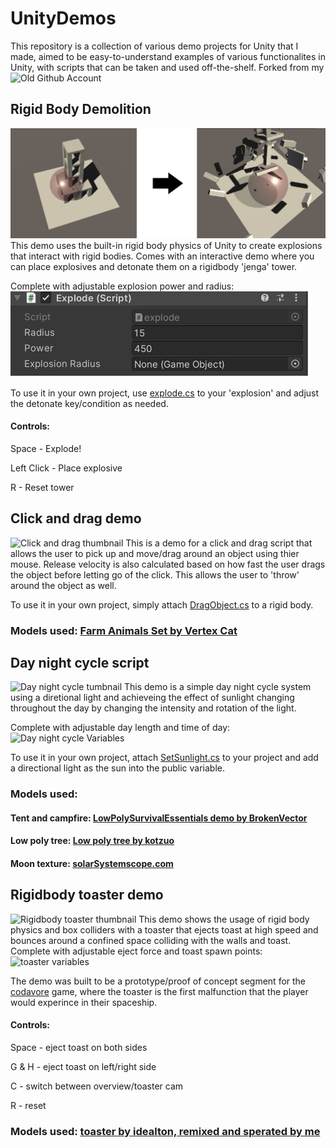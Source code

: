 # UnityDemos

This repository is a collection of various demo projects for Unity that I made, aimed to be easy-to-understand examples of various functionalites in Unity, with scripts that can be taken and used off-the-shelf. Forked from my ![Old Github Account](https://github.com/JamesG321)


## Rigid Body Demolition
![Demolition](https://github.com/JamesG4321/UnityDemos/blob/master/Images%20for%20documents/Demolition.png)
This demo uses the built-in rigid body physics of Unity to create explosions that interact with rigid bodies. Comes with an interactive demo where you can place explosives and detonate them on a rigidbody 'jenga' tower.

Complete with adjustable explosion power and radius:
![Day night cycle Variables](https://github.com/JamesG4321/UnityDemos/blob/master/Images%20for%20documents/DemolitionVariables.png)

To use it in your own project, use [explode.cs](https://github.com/JamesG4321/UnityDemos/blob/master/Demolition/Assets/Scripts/explode.cs) to your 'explosion' and adjust the detonate key/condition as needed.

#### Controls: 
Space - Explode!

Left Click - Place explosive

R - Reset tower


## Click and drag demo
![Click and drag thumbnail](https://github.com/JamesG4321/UnityDemos/blob/master/Images%20for%20documents/click%20and%20drag%20thumbnail.png)
This is a demo for a click and drag script that allows the user to pick up and move/drag around an object using thier mouse. Release velocity is also calculated based on how fast the user drags the object before letting go of the click. This allows the user to 'throw' around the object as well. 

To use it in your own project, simply attach [DragObject.cs](https://github.com/JamesG4321/UnityDemos/blob/master/Click%20and%20drag%20demo/Assets/Scripts/DragObject.cs) to a rigid body.


### Models used: [Farm Animals Set by Vertex Cat](https://assetstore.unity.com/packages/3d/farm-animals-set-97945)

## Day night cycle script
![Day night cycle tumbnail](https://github.com/JamesG4321/UnityDemos/blob/master/Images%20for%20documents/DayNightCycle%20thumbnail.png)
This demo is a simple day night cycle system using a diretional light and achieveing the effect of sunlight changing throughout the day by changing the intensity and rotation of the light. 

Complete with adjustable day length and time of day:
![Day night cycle Variables](https://github.com/JamesG4321/UnityDemos/blob/master/Images%20for%20documents/DayNightCycle%20inspector%20variables.PNG)

To use it in your own project, attach [SetSunlight.cs](https://github.com/JamesG4321/UnityDemos/blob/master/DayNightCycle/Assets/Scripts/SetSunlight.cs) to your project and add a directional light as the sun into the public variable.


### Models used: 

#### Tent and campfire: [LowPolySurvivalEssentials demo by BrokenVector](https://brokenvector.itch.io/ultimate-low-poly-survival)
#### Low poly tree: [Low poly tree by kotzuo](https://sketchfab.com/3d-models/low-poly-tree-6d986e0b24b54d85a5354e5cac6207a1)
#### Moon texture: [solarSystemscope.com](https://www.solarsystemscope.com/textures/)

## Rigidbody toaster demo
![Rigidbody toaster thumbnail](https://github.com/JamesG4321/UnityDemos/blob/master/Images%20for%20documents/toaster%20thumbnail.PNG)
This demo shows the usage of rigid body physics and box colliders with a toaster that ejects toast at high speed and bounces around a confined space colliding with the walls and toast. Complete with adjustable eject force and toast spawn points: ![toaster variables](https://github.com/JamesG4321/UnityDemos/blob/master/Images%20for%20documents/rigidbody%20toaster%20inspector%20variables.PNG)

The demo was built to be a prototype/proof of concept segment for the [codavore](https://codavore.blogspot.com/) game, where the toaster is the first malfunction that the player would experince in their spaceship.

#### Controls: 
Space - eject toast on both sides

G & H - eject toast on left/right side

C - switch between overview/toaster cam

R - reset

### Models used: [toaster by idealton, remixed and sperated by me](https://sketchfab.com/3d-models/toaster-888f15c535bd4eeea3934e235370941d)


